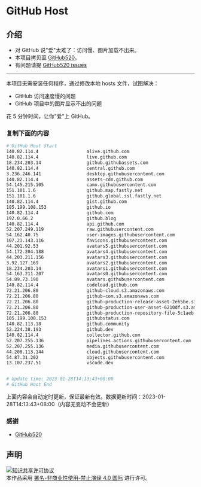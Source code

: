 # GitHub Host
## 介绍
- 对 GitHub 说"爱"太难了：访问慢、图片加载不出来。
- 本项目拷贝至 [GitHub520](https://github.com/521xueweihan/GitHub520)。
- 有问题请提 [GitHub520 issues](https://github.com/521xueweihan/GitHub520/issues/new)

---

本项目无需安装任何程序，通过修改本地 hosts 文件，试图解决：
- GitHub 访问速度慢的问题
- GitHub 项目中的图片显示不出的问题

花 5 分钟时间，让你"爱"上 GitHub。

### 复制下面的内容
```bash
# GitHub Host Start
140.82.114.4                  alive.github.com
140.82.114.4                  live.github.com
18.234.203.14                 github.githubassets.com
140.82.114.4                  central.github.com
3.236.246.141                 desktop.githubusercontent.com
140.82.114.4                  assets-cdn.github.com
54.145.215.105                camo.githubusercontent.com
151.101.1.6                   github.map.fastly.net
151.101.1.6                   github.global.ssl.fastly.net
140.82.114.4                  gist.github.com
185.199.108.153               github.io
140.82.114.4                  github.com
192.0.66.2                    github.blog
140.82.114.4                  api.github.com
52.207.249.119                raw.githubusercontent.com
54.162.40.75                  user-images.githubusercontent.com
107.21.143.116                favicons.githubusercontent.com
44.201.92.53                  avatars5.githubusercontent.com
54.172.204.188                avatars4.githubusercontent.com
44.203.211.156                avatars3.githubusercontent.com
3.92.127.169                  avatars2.githubusercontent.com
18.234.203.14                 avatars1.githubusercontent.com
54.163.211.207                avatars0.githubusercontent.com
54.89.73.190                  avatars.githubusercontent.com
140.82.114.4                  codeload.github.com
72.21.206.80                  github-cloud.s3.amazonaws.com
72.21.206.80                  github-com.s3.amazonaws.com
72.21.206.80                  github-production-release-asset-2e65be.s3.amazonaws.com
72.21.206.80                  github-production-user-asset-6210df.s3.amazonaws.com
72.21.206.80                  github-production-repository-file-5c1aeb.s3.amazonaws.com
185.199.108.153               githubstatus.com
140.82.113.18                 github.community
52.224.38.193                 github.dev
140.82.114.4                  collector.github.com
52.207.255.136                pipelines.actions.githubusercontent.com
52.207.255.136                media.githubusercontent.com
44.200.113.144                cloud.githubusercontent.com
54.87.31.202                  objects.githubusercontent.com
13.107.237.51                 vscode.dev


# Update time: 2023-01-28T14:13:43+08:00
# GitHub Host End

```
上面内容会自动定时更新，保证最新有效。数据更新时间：2023-01-28T14:13:43+08:00（内容无变动不会更新）

### 感谢

- [GitHub520](https://github.com/521xueweihan/GitHub520)

## 声明
<a rel="license" href="https://creativecommons.org/licenses/by-nc-nd/4.0/deed.zh"><img alt="知识共享许可协议" style="border-width: 0" src="https://licensebuttons.net/l/by-nc-nd/4.0/88x31.png"></a><br>本作品采用 <a rel="license" href="https://creativecommons.org/licenses/by-nc-nd/4.0/deed.zh">署名-非商业性使用-禁止演绎 4.0 国际</a> 进行许可。